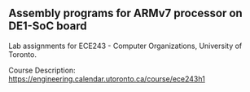 ## Assembly programs for ARMv7 processor on DE1-SoC board

Lab assignments for ECE243 - Computer Organizations, University of Toronto.

Course Description: https://engineering.calendar.utoronto.ca/course/ece243h1
